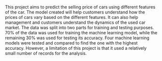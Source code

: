 This project aims to predict the selling price of cars using different features of the car. The model created will help customers understand how the prices of cars vary based on the different features. It can also help management and customers understand the dynamics of the used car market. The data was split into two parts for training and testing purposes. 70% of the data was used for training the machine learning model, while the remaining 30% was used for testing its accuracy. Four machine learning models were tested and compared to find the one with the highest accuracy. However, a limitation of this project is that it used a relatively small number of records for the analysis.
